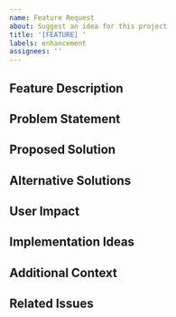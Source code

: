 ```yaml
---
name: Feature Request
about: Suggest an idea for this project
title: '[FEATURE] '
labels: enhancement
assignees: ''
---
```


## Feature Description

<!-- A clear and concise description of the feature you're requesting -->

## Problem Statement

<!-- Describe the problem this feature would solve -->

## Proposed Solution

<!-- Describe how you envision this feature working -->

## Alternative Solutions

<!-- Describe any alternative solutions or features you've considered -->

## User Impact

<!-- How would this feature benefit users? -->

## Implementation Ideas

<!-- If you have ideas about how to implement this feature, share them here -->

## Additional Context

<!-- Add any other context, screenshots, or examples about the feature request here -->

## Related Issues

<!-- Link to any related issues using the format: #123, #456 -->
